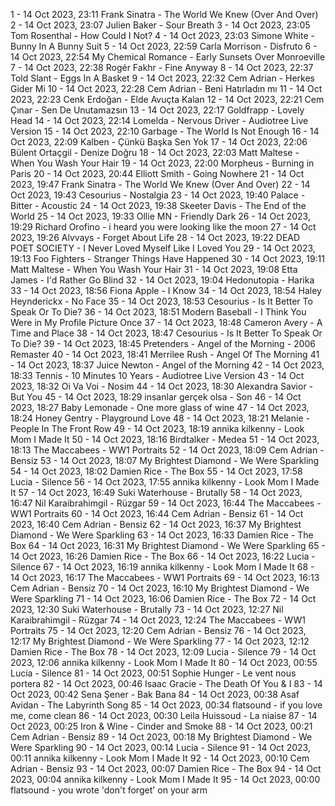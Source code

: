 1 - 14 Oct 2023, 23:11	Frank Sinatra - The World We Knew (Over And Over)
2 - 14 Oct 2023, 23:07	Julien Baker - Sour Breath
3 - 14 Oct 2023, 23:05	Tom Rosenthal - How Could I Not?
4 - 14 Oct 2023, 23:03	Simone White - Bunny In A Bunny Suit
5 - 14 Oct 2023, 22:59	Carla Morrison - Disfruto
6 - 14 Oct 2023, 22:54	My Chemical Romance - Early Sunsets Over Monroeville
7 - 14 Oct 2023, 22:38	Rogér Fakhr - Fine Anyway
8 - 14 Oct 2023, 22:37	Told Slant - Eggs In A Basket
9 - 14 Oct 2023, 22:32	Cem Adrian - Herkes Gider Mi
10 - 14 Oct 2023, 22:28	Cem Adrian - Beni Hatırladın mı
11 - 14 Oct 2023, 22:23	Cenk Erdoğan - Elde Avuçta Kalan
12 - 14 Oct 2023, 22:21	Cem Çınar - Sen De Unutamazsın
13 - 14 Oct 2023, 22:17	Goldfrapp - Lovely Head
14 - 14 Oct 2023, 22:14	Lomelda - Nervous Driver - Audiotree Live Version
15 - 14 Oct 2023, 22:10	Garbage - The World Is Not Enough
16 - 14 Oct 2023, 22:09	Kalben - Çünkü Başka Sen Yok
17 - 14 Oct 2023, 22:06	Bülent Ortaçgil - Denize Doğru
18 - 14 Oct 2023, 22:03	Matt Maltese - When You Wash Your Hair
19 - 14 Oct 2023, 22:00	Morpheus - Burning in Paris
20 - 14 Oct 2023, 20:44	Elliott Smith - Going Nowhere
21 - 14 Oct 2023, 19:47	Frank Sinatra - The World We Knew (Over And Over)
22 - 14 Oct 2023, 19:43	Cesourius - Nostalgia
23 - 14 Oct 2023, 19:40	Palace - Bitter - Acoustic
24 - 14 Oct 2023, 19:38	Skeeter Davis - The End of the World
25 - 14 Oct 2023, 19:33	Ollie MN - Friendly Dark
26 - 14 Oct 2023, 19:29	Richard Orofino - i heard you were looking like the moon
27 - 14 Oct 2023, 19:26	Alvvays - Forget About Life
28 - 14 Oct 2023, 19:22	DEAD POET SOCIETY - I Never Loved Myself Like I Loved You
29 - 14 Oct 2023, 19:13	Foo Fighters - Stranger Things Have Happened
30 - 14 Oct 2023, 19:11	Matt Maltese - When You Wash Your Hair
31 - 14 Oct 2023, 19:08	Etta James - I'd Rather Go Blind
32 - 14 Oct 2023, 19:04	Hedonutopia - Harika
33 - 14 Oct 2023, 18:56	Fiona Apple - I Know
34 - 14 Oct 2023, 18:54	Haley Heynderickx - No Face
35 - 14 Oct 2023, 18:53	Cesourius - Is It Better To Speak Or To Die?
36 - 14 Oct 2023, 18:51	Modern Baseball - I Think You Were in My Profile Picture Once
37 - 14 Oct 2023, 18:48	Cameron Avery - A Time and Place
38 - 14 Oct 2023, 18:47	Cesourius - Is It Better To Speak Or To Die?
39 - 14 Oct 2023, 18:45	Pretenders - Angel of the Morning - 2006 Remaster
40 - 14 Oct 2023, 18:41	Merrilee Rush - Angel Of The Morning
41 - 14 Oct 2023, 18:37	Juice Newton - Angel of the Morning
42 - 14 Oct 2023, 18:33	Tennis - 10 Minutes 10 Years - Audiotree Live Version
43 - 14 Oct 2023, 18:32	Oi Va Voi - Nosim
44 - 14 Oct 2023, 18:30	Alexandra Savior - But You
45 - 14 Oct 2023, 18:29	insanlar gerçek olsa - Son
46 - 14 Oct 2023, 18:27	Baby Lemonade - One more glass of wine
47 - 14 Oct 2023, 18:24	Honey Gentry - Playground Love
48 - 14 Oct 2023, 18:21	Melanie - People In The Front Row
49 - 14 Oct 2023, 18:19	annika kilkenny - Look Mom I Made It
50 - 14 Oct 2023, 18:16	Birdtalker - Medea
51 - 14 Oct 2023, 18:13	The Maccabees - WW1 Portraits
52 - 14 Oct 2023, 18:09	Cem Adrian - Bensiz
53 - 14 Oct 2023, 18:07	My Brightest Diamond - We Were Sparkling
54 - 14 Oct 2023, 18:02	Damien Rice - The Box
55 - 14 Oct 2023, 17:58	Lucia - Silence
56 - 14 Oct 2023, 17:55	annika kilkenny - Look Mom I Made It
57 - 14 Oct 2023, 16:49	Suki Waterhouse - Brutally
58 - 14 Oct 2023, 16:47	Nil Karaibrahimgil - Rüzgar
59 - 14 Oct 2023, 16:44	The Maccabees - WW1 Portraits
60 - 14 Oct 2023, 16:44	Cem Adrian - Bensiz
61 - 14 Oct 2023, 16:40	Cem Adrian - Bensiz
62 - 14 Oct 2023, 16:37	My Brightest Diamond - We Were Sparkling
63 - 14 Oct 2023, 16:33	Damien Rice - The Box
64 - 14 Oct 2023, 16:31	My Brightest Diamond - We Were Sparkling
65 - 14 Oct 2023, 16:26	Damien Rice - The Box
66 - 14 Oct 2023, 16:22	Lucia - Silence
67 - 14 Oct 2023, 16:19	annika kilkenny - Look Mom I Made It
68 - 14 Oct 2023, 16:17	The Maccabees - WW1 Portraits
69 - 14 Oct 2023, 16:13	Cem Adrian - Bensiz
70 - 14 Oct 2023, 16:10	My Brightest Diamond - We Were Sparkling
71 - 14 Oct 2023, 16:06	Damien Rice - The Box
72 - 14 Oct 2023, 12:30	Suki Waterhouse - Brutally
73 - 14 Oct 2023, 12:27	Nil Karaibrahimgil - Rüzgar
74 - 14 Oct 2023, 12:24	The Maccabees - WW1 Portraits
75 - 14 Oct 2023, 12:20	Cem Adrian - Bensiz
76 - 14 Oct 2023, 12:17	My Brightest Diamond - We Were Sparkling
77 - 14 Oct 2023, 12:12	Damien Rice - The Box
78 - 14 Oct 2023, 12:09	Lucia - Silence
79 - 14 Oct 2023, 12:06	annika kilkenny - Look Mom I Made It
80 - 14 Oct 2023, 00:55	Lucia - Silence
81 - 14 Oct 2023, 00:51	Sophie Hunger - Le vent nous portera
82 - 14 Oct 2023, 00:46	Isaac Gracie - The Death Of You & I
83 - 14 Oct 2023, 00:42	Sena Şener - Bak Bana
84 - 14 Oct 2023, 00:38	Asaf Avidan - The Labyrinth Song
85 - 14 Oct 2023, 00:34	flatsound - if you love me, come clean
86 - 14 Oct 2023, 00:30	Leila Huissoud - La niaise
87 - 14 Oct 2023, 00:25	Iron & Wine - Cinder and Smoke
88 - 14 Oct 2023, 00:21	Cem Adrian - Bensiz
89 - 14 Oct 2023, 00:18	My Brightest Diamond - We Were Sparkling
90 - 14 Oct 2023, 00:14	Lucia - Silence
91 - 14 Oct 2023, 00:11	annika kilkenny - Look Mom I Made It
92 - 14 Oct 2023, 00:10	Cem Adrian - Bensiz
93 - 14 Oct 2023, 00:07	Damien Rice - The Box
94 - 14 Oct 2023, 00:04	annika kilkenny - Look Mom I Made It
95 - 14 Oct 2023, 00:00	flatsound - you wrote 'don't forget' on your arm
